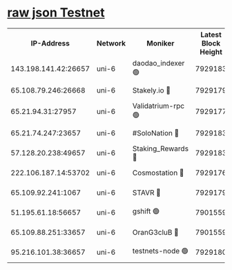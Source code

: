 [raw json Testnet](https://rpc-check.junot.stavr.tech/junot/rpc-junot-result.json)
=


<table><tr><th>IP-Address</th><th>Network</th><th>Moniker</th><th>Latest Block Height</th><th>Earliest Block Height</th><th>Catching Up</th><th>Tx Index</th><th>Voting Power</th><th>Scan Time</th></tr><tr><td>143.198.141.42:26657</td><td>uni-6</td><td>daodao_indexer 🟢</td><td>7929183</td><td>1</td><td>False</td><td>off</td><td>0</td><td>2024-02-12T20:02:06.115643680UTC</td></tr><tr><td>65.108.79.246:26668</td><td>uni-6</td><td>Stakely.io 🔴</td><td>7929179</td><td>1570872</td><td>False</td><td>on</td><td>1846530</td><td>2024-02-12T20:01:54.362214751UTC</td></tr><tr><td>65.21.94.31:27957</td><td>uni-6</td><td>Validatrium-rpc 🟢</td><td>7929177</td><td>2943363</td><td>False</td><td>on</td><td>0</td><td>2024-02-12T20:01:49.452719049UTC</td></tr><tr><td>65.21.74.247:23657</td><td>uni-6</td><td>#SoloNation 🔴</td><td>7929183</td><td>5208001</td><td>False</td><td>on</td><td>112</td><td>2024-02-12T20:02:05.228374715UTC</td></tr><tr><td>57.128.20.238:49657</td><td>uni-6</td><td>Staking_Rewards 🔴</td><td>7929183</td><td>6514618</td><td>False</td><td>on</td><td>1008</td><td>2024-02-12T20:02:06.399514443UTC</td></tr><tr><td>222.106.187.14:53702</td><td>uni-6</td><td>Cosmostation 🔴</td><td>7929176</td><td>7473037</td><td>False</td><td>on</td><td>109003</td><td>2024-02-12T20:01:47.063596764UTC</td></tr><tr><td>65.109.92.241:1067</td><td>uni-6</td><td>STAVR 🔴</td><td>7929179</td><td>7502372</td><td>False</td><td>on</td><td>6054</td><td>2024-02-12T20:01:53.953058904UTC</td></tr><tr><td>51.195.61.18:56657</td><td>uni-6</td><td>gshift 🟢</td><td>7901559</td><td>7691417</td><td>False</td><td>on</td><td>0</td><td>2024-02-12T20:01:36.705983379UTC</td></tr><tr><td>65.109.88.251:33657</td><td>uni-6</td><td>OranG3cluB 🔴</td><td>7901559</td><td>7784738</td><td>False</td><td>on</td><td>11</td><td>2024-02-12T20:02:10.859722184UTC</td></tr><tr><td>95.216.101.38:36657</td><td>uni-6</td><td>testnets-node 🟢</td><td>7929180</td><td>7905356</td><td>False</td><td>on</td><td>0</td><td>2024-02-12T20:01:56.741385284UTC</td></tr></table>